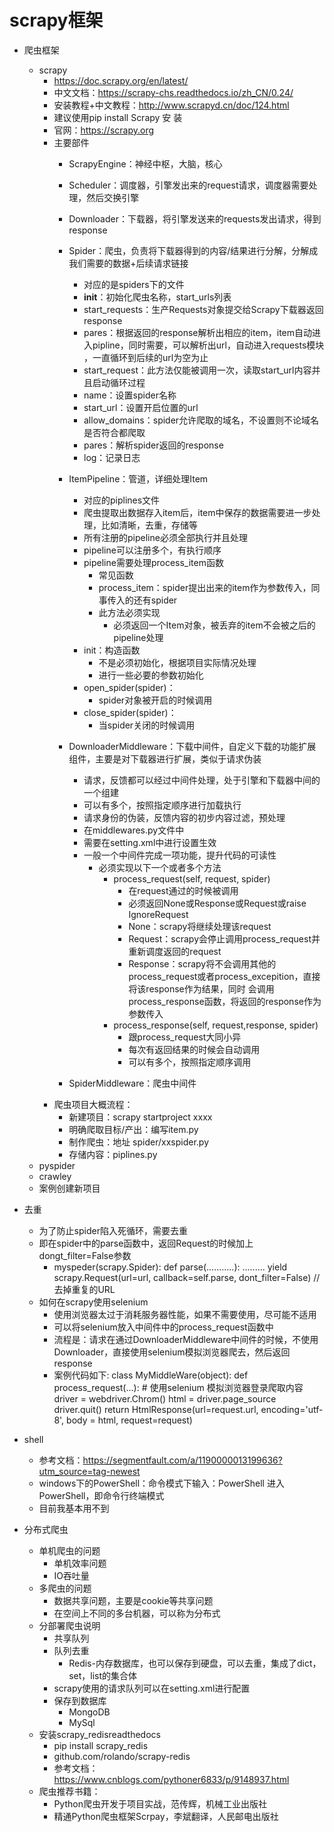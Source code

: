 # scrapy框架
* 爬虫框架
    * scrapy
        * https://doc.scrapy.org/en/latest/
        * 中文文档：https://scrapy-chs.readthedocs.io/zh_CN/0.24/
        * 安装教程+中文教程：http://www.scrapyd.cn/doc/124.html
        * 建议使用pip install Scrapy 安 装
        * 官网：https://scrapy.org
        * 主要部件
            * ScrapyEngine：神经中枢，大脑，核心
            * Scheduler：调度器，引擎发出来的request请求，调度器需要处理，然后交换引擎
            * Downloader：下载器，将引擎发送来的requests发出请求，得到response
            * Spider：爬虫，负责将下载器得到的内容/结果进行分解，分解成我们需要的数据+后续请求链接
                * 对应的是spiders下的文件
                * __init__：初始化爬虫名称，start_urls列表
                * start_requests：生产Requests对象提交给Scrapy下载器返回response
                * pares：根据返回的response解析出相应的item，item自动进入pipline，同时需要，可以解析出url，自动进入requests模块
                    ，一直循环到后续的url为空为止
                * start_request：此方法仅能被调用一次，读取start_url内容并且启动循环过程
                * name：设置spider名称
                * start_url：设置开启位置的url
                * allow_domains：spider允许爬取的域名，不设置则不论域名是否符合都爬取
                * pares：解析spider返回的response
                * log：记录日志
                
            * ItemPipeline：管道，详细处理Item
                * 对应的piplines文件
                * 爬虫提取出数据存入item后，item中保存的数据需要进一步处理，比如清晰，去重，存储等
                * 所有注册的pipeline必须全部执行并且处理
                * pipeline可以注册多个，有执行顺序
                * pipeline需要处理process_item函数
                    * 常见函数
                    * process_item：spider提出出来的item作为参数传入，同事传入的还有spider
                    * 此方法必须实现
                        * 必须返回一个Item对象，被丢弃的item不会被之后的pipeline处理
                * init：构造函数
                    * 不是必须初始化，根据项目实际情况处理
                    * 进行一些必要的参数初始化
                * open_spider(spider)：
                    * spider对象被开启的时候调用
                * close_spider(spider)：
                    * 当spider关闭的时候调用
                    
            * DownloaderMiddleware：下载中间件，自定义下载的功能扩展组件，主要是对下载器进行扩展，类似于请求伪装
                * 请求，反馈都可以经过中间件处理，处于引擎和下载器中间的一个组建
                * 可以有多个，按照指定顺序进行加载执行
                * 请求身份的伪装，反馈内容的初步内容过滤，预处理
                * 在middlewares.py文件中
                * 需要在setting.xml中进行设置生效
                * 一般一个中间件完成一项功能，提升代码的可读性
                    * 必须实现以下一个或者多个方法
                        * process_request(self, request, spider)
                            * 在request通过的时候被调用
                            * 必须返回None或Response或Request或raise IgnoreRequest
                            * None：scrapy将继续处理该request
                            * Request：scrapy会停止调用process_request并重新调度返回的request
                            * Response：scrapy将不会调用其他的process_request或者process_excepition，直接将该response作为结果，同时
                                会调用process_response函数，将返回的response作为参数传入
                        * process_response(self, request,response, spider)
                            * 跟process_request大同小异
                            * 每次有返回结果的时候会自动调用
                            * 可以有多个，按照指定顺序调用
                
            * SpiderMiddleware：爬虫中间件
        * 爬虫项目大概流程：
            * 新建项目：scrapy startproject xxxx
            * 明确爬取目标/产出：编写item.py
            * 制作爬虫：地址 spider/xxspider.py
            * 存储内容：piplines.py       
    * pyspider
    * crawley
    * 案例创建新项目
* 去重
    * 为了防止spider陷入死循环，需要去重
    * 即在spider中的parse函数中，返回Request的时候加上dongt_filter=False参数
        * myspeder(scrapy.Spider):
            def parse(...........):
                .........
                yield scrapy.Request(url=url, callback=self.parse, dont_filter=False) //去掉重复的URL
    * 如何在scrapy使用selenium
        * 使用浏览器太过于消耗服务器性能，如果不需要使用，尽可能不适用
        * 可以将selenium放入中间件中的process_request函数中
        * 流程是：请求在通过DownloaderMiddleware中间件的时候，不使用Downloader，直接使用selenium模拟浏览器爬去，然后返回response
        * 案例代码如下:
            class MyMiddleWare(object):
                def process_request(...):
                    # 使用selenium 模拟浏览器登录爬取内容
                    driver = webdriver.Chrom()
                    html = driver.page_source
                    driver.quit()
                    return HtmlResponse(url=request.url, encoding='utf-8', body = html, request=request)
* shell
    * 参考文档：https://segmentfault.com/a/1190000013199636?utm_source=tag-newest
    * windows下的PowerShell：命令模式下输入：PowerShell 进入PowerShell，即命令行终端模式
    * 目前我基本用不到

* 分布式爬虫
    * 单机爬虫的问题
        * 单机效率问题
        * IO吞吐量
    * 多爬虫的问题
        * 数据共享问题，主要是cookie等共享问题
        * 在空间上不同的多台机器，可以称为分布式 
    * 分部署爬虫说明
        * 共享队列
        * 队列去重
            * Redis-内存数据库，也可以保存到硬盘，可以去重，集成了dict，set，list的集合体
        * scrapy使用的请求队列可以在setting.xml进行配置
        * 保存到数据库
            * MongoDB
            * MySql
    * 安装scrapy_redisreadthedocs
        * pip install scrapy_redis
        * github.com/rolando/scrapy-redis
        * 参考文档：https://www.cnblogs.com/pythoner6833/p/9148937.html
    * 爬虫推荐书籍：
        * Python爬虫开发于项目实战，范传辉，机械工业出版社
        * 精通Python爬虫框架Scrpay，李斌翻译，人民邮电出版社         
